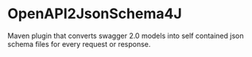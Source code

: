 # OpenAPI2JsonSchema4J

Maven plugin that converts swagger 2.0 models into self contained json schema files for every request or response.
